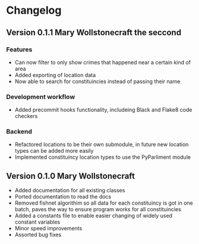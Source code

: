 # Changelog

## Version 0.1.1 Mary Wollstonecraft the seccond
### Features
* Can now filter to only show crimes that happened near a certain kind of area
* Added exporting of location data
* Now able to search for constituincies instead of passing their name

### Development workflow
* Added precommit hooks functionality, includeing Black and Flake8 code checkers

### Backend
* Refactored locations to be their own submodule, in future new location types can be added more easily
* Implemented constituincy location types to use the PyParliment module


## Version 0.1.0 Mary Wollstonecraft
* Added documentation for all existing classes
* Ported documentation to read the docs
* Removed fishnet algorithim so all data for each constituincy is got in one batch, paves the way to ensure program works for all constituincies
* Added a constants file to enable easier changing of widely used constant variables
* Minor speed improvements
* Assorted bug fixes
